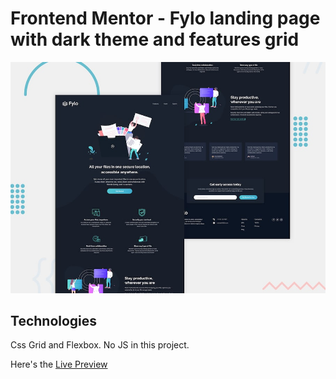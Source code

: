 # Frontend Mentor - Fylo landing page with dark theme and features grid

![Design preview for the Fylo landing page with dark theme and features grid challenge](./design/desktop-preview.jpg)

## Technologies
Css Grid and Flexbox. No JS in this project.

Here's the [Live Preview]()
